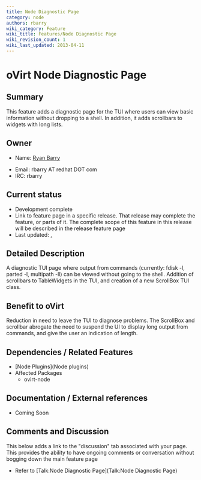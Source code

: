 ```yaml
---
title: Node Diagnostic Page
category: node
authors: rbarry
wiki_category: Feature
wiki_title: Features/Node Diagnostic Page
wiki_revision_count: 1
wiki_last_updated: 2013-04-11
---
```


# oVirt Node Diagnostic Page

## Summary

This feature adds a diagnostic page for the TUI where users can view basic information without dropping to a shell. In addition, it adds scrollbars to widgets with long lists.

## Owner

*   Name: [ Ryan Barry](User:rbarry)

<!-- -->

*   Email: rbarry AT redhat DOT com
*   IRC: rbarry

## Current status

*   Development complete
*   Link to feature page in a specific release. That release may complete the feature, or parts of it. The complete scope of this feature in this release will be described in the release feature page
*   Last updated: ,

## Detailed Description

A diagnostic TUI page where output from commands (currently: fdisk -l, parted -l, multipath -ll) can be viewed without going to the shell. Addition of scrollbars to TableWidgets in the TUI, and creation of a new ScrollBox TUI class.

## Benefit to oVirt

Reduction in need to leave the TUI to diagnose problems. The ScrollBox and scrollbar abrogate the need to suspend the UI to display long output from commands, and give the user an indication of length.

## Dependencies / Related Features

*   [Node Plugins](Node plugins)
*   Affected Packages
    -   ovirt-node

## Documentation / External references

*   Coming Soon

## Comments and Discussion

This below adds a link to the "discussion" tab associated with your page. This provides the ability to have ongoing comments or conversation without bogging down the main feature page

*   Refer to [Talk:Node Diagnostic Page](Talk:Node Diagnostic Page)

